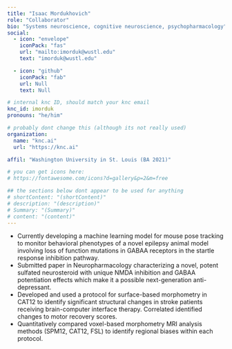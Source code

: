 ```yaml
---
title: "Isaac Mordukhovich"
role: "Collaborator"
bio: "Systems neuroscience, cognitive neuroscience, psychopharmacology"
social:
  - icon: "envelope"
    iconPack: "fas"
    url: "mailto:imorduk@wustl.edu"
    text: "imorduk@wustl.edu"

  - icon: "github"
    iconPack: "fab"
    url: Null
    text: Null

# internal knc ID, should match your knc email
knc_id: imorduk
pronouns: "he/him"

# probably dont change this (although its not really used)
organization: 
  name: "knc.ai"
  url: "https://knc.ai"

affil: "Washington University in St. Louis (BA 2021)"

# you can get icons here:
# https://fontawesome.com/icons?d=gallery&p=2&m=free

## the sections below dont appear to be used for anything
# shortContent: "(shortContent)"
# description: "(description)"
# Summary: "(Summary)"
# content: "(content)"
---
```


- Currently developing a machine learning model for mouse pose tracking to monitor behavioral phenotypes of a novel epilepsy animal model involving loss of function mutations in GABAA receptors in the startle response inhibition pathway.
- Submitted paper in Neuropharmacology characterizing a novel, potent sulfated neurosteroid with unique NMDA inhibition and GABAA potentiation effects which make it a possible next-generation anti-depressant.
- Developed and used a protocol for surface-based morphometry in CAT12 to identify significant structural changes in stroke patients receiving brain-computer interface therapy. Correlated identified changes to motor recovery scores.
- Quantitatively compared voxel-based morphometry MRI analysis methods (SPM12, CAT12, FSL) to identify regional biases within each protocol.
